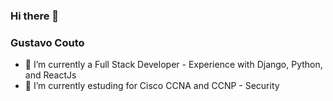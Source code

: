 ### Hi there 👋
### Gustavo Couto

- 🔭 I’m currently a Full Stack Developer - Experience with Django, Python, and ReactJs
- 🌱 I’m currently estuding for Cisco CCNA and CCNP - Security

